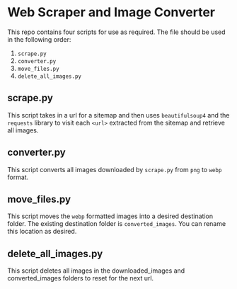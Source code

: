# Web Scraper and Image Converter

This repo contains four scripts for use as required. The file should be used in the following order:

1. `scrape.py`
2. `converter.py`
3. `move_files.py`
4. `delete_all_images.py`

## scrape.py

This script takes in a url for a sitemap and then uses `beautifulsoup4` and the `requests` library to visit each `<url>` extracted from the sitemap and retrieve all images.

## converter.py

This script converts all images downloaded by `scrape.py` from `png` to `webp` format.

## move_files.py

This script moves the `webp` formatted images into a desired destination folder. The existing destination folder is `converted_images`. You can rename this location as desired.

## delete_all_images.py

This script deletes all images in the downloaded_images and converted_images folders to reset for the next url.